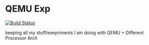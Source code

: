 # QEMU Exp

[![Build Status](https://travis-ci.com/mistryalok/arm-open.svg?branch=master)](https://travis-ci.com/mistryalok/arm-open)


keeping all my stuff/exepriments I am doing with QEMU + Different Processor Arch



